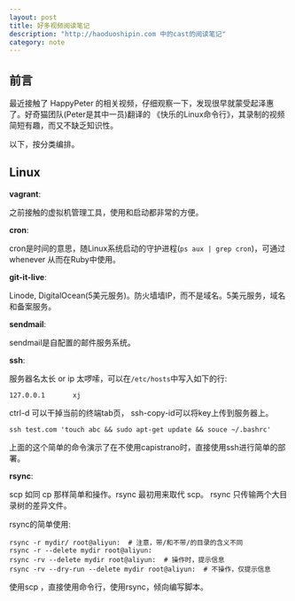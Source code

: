 ```yaml
---
layout: post
title: 好多视频阅读笔记
description: "http://haoduoshipin.com 中的cast的阅读笔记"
category: note
---
```


## 前言

最近接触了 HappyPeter 的相关视频，仔细观察一下，发现很早就蒙受起泽惠了。好奇猫团队(Peter是其中一员)翻译的 《快乐的Linux命令行》，其录制的视频简短有趣，而又不缺乏知识性。

以下，按分类编排。

## Linux

**vagrant**: 

之前接触的虚拟机管理工具，使用和启动都非常的方便。

**cron**: 

cron是时间的意思，随Linux系统启动的守护进程(`ps aux | grep cron`)，可通过 whenever 从而在Ruby中使用。

**git-it-live**:

Linode, DigitalOcean(5美元服务)。防火墙墙IP，而不是域名。5美元服务，域名和备案服务。

**sendmail**:

sendmail是自配置的邮件服务系统。

**ssh**: 

服务器名太长 or ip 太啰嗦，可以在`/etc/hosts`中写入如下的行: 

```
127.0.0.1       xj
```

ctrl-d 可以干掉当前的终端tab页， ssh-copy-id可以将key上传到服务器上。

```
ssh test.com 'touch abc && sudo apt-get update && souce ~/.bashrc'
```

上面的这个简单的命令演示了在不使用capistrano时，直接使用ssh进行简单的部署。

**rsync**:

scp 如同 cp 那样简单和操作。rsync 最初用来取代 scp。 rsync 只传输两个大目录树的差异文件。

rsync的简单使用: 

```
rsync -r mydir/ root@aliyun:  # 注意，带/和不带/的目录的含义不同
rsync -r --delete mydir root@aliyun:
rsync -rv --delete mydir root@aliyun:  # 操作时，提示信息
rsync -rv --dry-run --delete mydir root@aliyun:  # 不操作，仅提示信息
```

使用scp ，直接使用命令行，使用rsync，倾向编写脚本。
